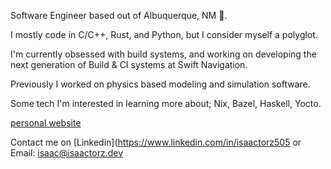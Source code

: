 Software Engineer based out of Albuquerque, NM :cactus:.

I mostly code in C/C++, Rust, and Python, but I consider myself a polyglot.

I'm currently obsessed with build systems, and working on developing the next generation of Build & CI systems at Swift Navigation.

Previously I worked on physics based modeling and simulation software.

Some tech I'm interested in learning more about; Nix, Bazel, Haskell, Yocto.

[personal website](https://isaactorz.dev)

Contact me on [Linkedin](https://www.linkedin.com/in/isaactorz505 or Email: isaac@isaactorz.dev

<!---
isaactorz/isaactorz is a ✨ special ✨ repository because its `README.md` (this file) appears on your GitHub profile.
You can click the Preview link to take a look at your changes.
--->
